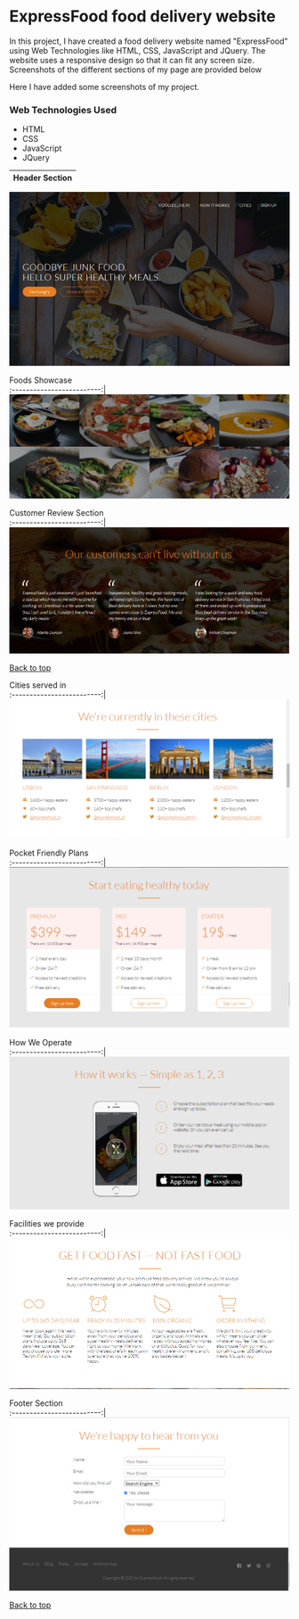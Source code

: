 # ExpressFood food delivery website

In this project, I have created a food delivery website named "ExpressFood" using Web Technologies like HTML, CSS, JavaScript and JQuery. The website uses a responsive design so that it can fit any screen size. Screenshots of the different sections of my page are provided below

Here I have added some screenshots of my project.

### Web Technologies Used

* HTML
* CSS
* JavaScript
* JQuery


Header Section             |  
:-------------------------:|
![](https://github.com/Subhrajyoti0298/ExpressFood-food-delivery-website/blob/master/Screenshots/Header.PNG)

Foods Showcase             
:-------------------------:|
![](https://github.com/Subhrajyoti0298/ExpressFood-food-delivery-website/blob/master/Screenshots/foods.PNG)

Customer Review Section             
:-------------------------:|
![](https://github.com/Subhrajyoti0298/ExpressFood-food-delivery-website/blob/master/Screenshots/Customer%20review.PNG)

[Back to top](#ExpressFood-food-delivery-website)

Cities served in              
:-------------------------:|
![](https://github.com/Subhrajyoti0298/ExpressFood-food-delivery-website/blob/master/Screenshots/Cities.PNG)

Pocket Friendly Plans              
:-------------------------:|
![](https://github.com/Subhrajyoti0298/ExpressFood-food-delivery-website/blob/master/Screenshots/Plans.PNG)

How We Operate              
:-------------------------:|
![](https://github.com/Subhrajyoti0298/ExpressFood-food-delivery-website/blob/master/Screenshots/how%20it%20works.PNG)

Facilities we provide              
:-------------------------:|
![](https://github.com/Subhrajyoti0298/ExpressFood-food-delivery-website/blob/master/Screenshots/Facilities.PNG)

Footer Section              
:-------------------------:|
![](https://github.com/Subhrajyoti0298/ExpressFood-food-delivery-website/blob/master/Screenshots/footer.PNG)


[Back to top](#ExpressFood-food-delivery-website)
